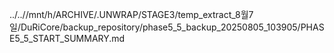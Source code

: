 ../..//mnt/h/ARCHIVE/.UNWRAP/STAGE3/temp_extract_8월7일/DuRiCore/backup_repository/phase5_5_backup_20250805_103905/PHASE5_5_START_SUMMARY.md